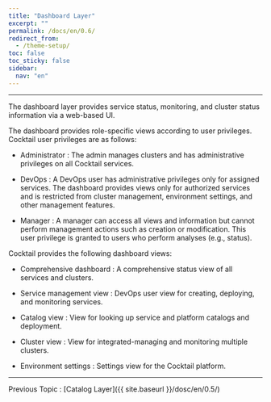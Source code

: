 ```yaml
---
title: "Dashboard Layer"
excerpt: ""
permalink: /docs/en/0.6/
redirect_from:
  - /theme-setup/
toc: false
toc_sticky: false
sidebar:
  nav: "en"
---
```



---

The dashboard layer provides service status, monitoring, and cluster status information via a web-based UI.

The dashboard provides role-specific views according to user privileges. Cocktail user privileges are as follows:

* Administrator : The admin manages clusters and has administrative privileges on all Cocktail services.

* DevOps : A DevOps user has administrative privileges only for assigned services. The dashboard provides views only for authorized services and is restricted from cluster management, environment settings, and other management features.

* Manager : A manager can access all views and information but cannot perform management actions such as creation or modification. This user privilege is granted to users who perform analyses \(e.g., status\).

Cocktail provides the following dashboard views:

* Comprehensive dashboard : A comprehensive status view of all services and clusters.

* Service management view :  DevOps user view for creating, deploying, and monitoring services.

* Catalog view :  View for looking up service and platform catalogs and deployment.

* Cluster view :  View for integrated-managing and monitoring multiple clusters.

* Environment settings :  Settings view for the Cocktail platform.

---

Previous Topic : [Catalog Layer]({{ site.baseurl }}/dosc/en/0.5/)
